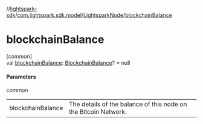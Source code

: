 //[lightspark-sdk](../../../index.md)/[com.lightspark.sdk.model](../index.md)/[LightsparkNode](index.md)/[blockchainBalance](blockchain-balance.md)

# blockchainBalance

[common]\
val [blockchainBalance](blockchain-balance.md): [BlockchainBalance](../-blockchain-balance/index.md)? = null

#### Parameters

common

| | |
|---|---|
| blockchainBalance | The details of the balance of this node on the Bitcoin Network. |
